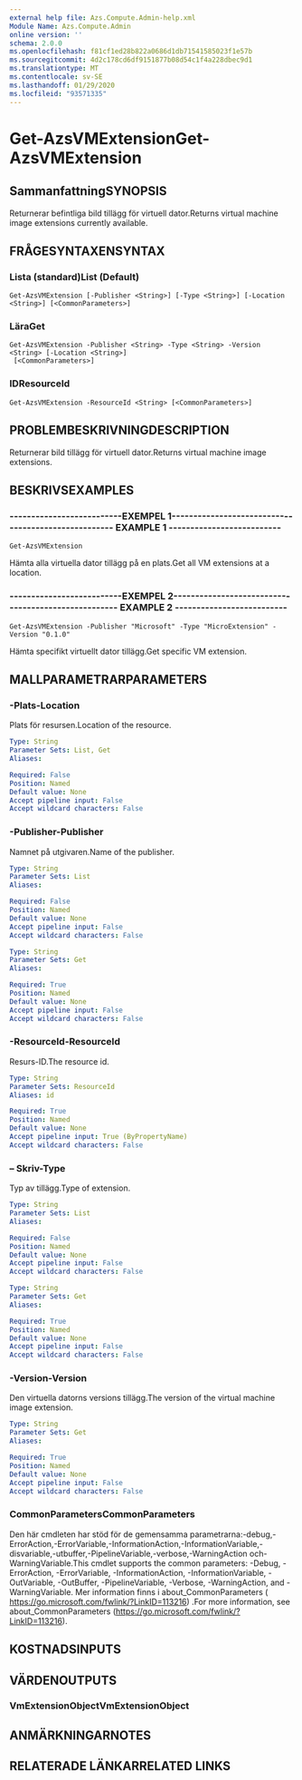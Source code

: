 ```yaml
---
external help file: Azs.Compute.Admin-help.xml
Module Name: Azs.Compute.Admin
online version: ''
schema: 2.0.0
ms.openlocfilehash: f81cf1ed28b822a0686d1db71541585023f1e57b
ms.sourcegitcommit: 4d2c178cd6df9151877b08d54c1f4a228dbec9d1
ms.translationtype: MT
ms.contentlocale: sv-SE
ms.lasthandoff: 01/29/2020
ms.locfileid: "93571335"
---
```

# <span data-ttu-id="8eb34-101">Get-AzsVMExtension</span><span class="sxs-lookup"><span data-stu-id="8eb34-101">Get-AzsVMExtension</span></span>

## <span data-ttu-id="8eb34-102">Sammanfattning</span><span class="sxs-lookup"><span data-stu-id="8eb34-102">SYNOPSIS</span></span>
<span data-ttu-id="8eb34-103">Returnerar befintliga bild tillägg för virtuell dator.</span><span class="sxs-lookup"><span data-stu-id="8eb34-103">Returns virtual machine image extensions currently available.</span></span>

## <span data-ttu-id="8eb34-104">FRÅGESYNTAXEN</span><span class="sxs-lookup"><span data-stu-id="8eb34-104">SYNTAX</span></span>

### <span data-ttu-id="8eb34-105">Lista (standard)</span><span class="sxs-lookup"><span data-stu-id="8eb34-105">List (Default)</span></span>
```
Get-AzsVMExtension [-Publisher <String>] [-Type <String>] [-Location <String>] [<CommonParameters>]
```

### <span data-ttu-id="8eb34-106">Lära</span><span class="sxs-lookup"><span data-stu-id="8eb34-106">Get</span></span>
```
Get-AzsVMExtension -Publisher <String> -Type <String> -Version <String> [-Location <String>]
 [<CommonParameters>]
```

### <span data-ttu-id="8eb34-107">ID</span><span class="sxs-lookup"><span data-stu-id="8eb34-107">ResourceId</span></span>
```
Get-AzsVMExtension -ResourceId <String> [<CommonParameters>]
```

## <span data-ttu-id="8eb34-108">PROBLEMBESKRIVNING</span><span class="sxs-lookup"><span data-stu-id="8eb34-108">DESCRIPTION</span></span>
<span data-ttu-id="8eb34-109">Returnerar bild tillägg för virtuell dator.</span><span class="sxs-lookup"><span data-stu-id="8eb34-109">Returns virtual machine image extensions.</span></span>

## <span data-ttu-id="8eb34-110">BESKRIVS</span><span class="sxs-lookup"><span data-stu-id="8eb34-110">EXAMPLES</span></span>

### <span data-ttu-id="8eb34-111">--------------------------EXEMPEL 1--------------------------</span><span class="sxs-lookup"><span data-stu-id="8eb34-111">-------------------------- EXAMPLE 1 --------------------------</span></span>
```
Get-AzsVMExtension
```

<span data-ttu-id="8eb34-112">Hämta alla virtuella dator tillägg på en plats.</span><span class="sxs-lookup"><span data-stu-id="8eb34-112">Get all VM extensions at a location.</span></span>

### <span data-ttu-id="8eb34-113">--------------------------EXEMPEL 2--------------------------</span><span class="sxs-lookup"><span data-stu-id="8eb34-113">-------------------------- EXAMPLE 2 --------------------------</span></span>
```
Get-AzsVMExtension -Publisher "Microsoft" -Type "MicroExtension" -Version "0.1.0"
```

<span data-ttu-id="8eb34-114">Hämta specifikt virtuellt dator tillägg.</span><span class="sxs-lookup"><span data-stu-id="8eb34-114">Get specific VM extension.</span></span>

## <span data-ttu-id="8eb34-115">MALLPARAMETRAR</span><span class="sxs-lookup"><span data-stu-id="8eb34-115">PARAMETERS</span></span>

### <span data-ttu-id="8eb34-116">-Plats</span><span class="sxs-lookup"><span data-stu-id="8eb34-116">-Location</span></span>
<span data-ttu-id="8eb34-117">Plats för resursen.</span><span class="sxs-lookup"><span data-stu-id="8eb34-117">Location of the resource.</span></span>

```yaml
Type: String
Parameter Sets: List, Get
Aliases: 

Required: False
Position: Named
Default value: None
Accept pipeline input: False
Accept wildcard characters: False
```

### <span data-ttu-id="8eb34-118">-Publisher</span><span class="sxs-lookup"><span data-stu-id="8eb34-118">-Publisher</span></span>
<span data-ttu-id="8eb34-119">Namnet på utgivaren.</span><span class="sxs-lookup"><span data-stu-id="8eb34-119">Name of the publisher.</span></span>

```yaml
Type: String
Parameter Sets: List
Aliases: 

Required: False
Position: Named
Default value: None
Accept pipeline input: False
Accept wildcard characters: False
```

```yaml
Type: String
Parameter Sets: Get
Aliases: 

Required: True
Position: Named
Default value: None
Accept pipeline input: False
Accept wildcard characters: False
```

### <span data-ttu-id="8eb34-120">-ResourceId</span><span class="sxs-lookup"><span data-stu-id="8eb34-120">-ResourceId</span></span>
<span data-ttu-id="8eb34-121">Resurs-ID.</span><span class="sxs-lookup"><span data-stu-id="8eb34-121">The resource id.</span></span>

```yaml
Type: String
Parameter Sets: ResourceId
Aliases: id

Required: True
Position: Named
Default value: None
Accept pipeline input: True (ByPropertyName)
Accept wildcard characters: False
```

### <span data-ttu-id="8eb34-122">– Skriv</span><span class="sxs-lookup"><span data-stu-id="8eb34-122">-Type</span></span>
<span data-ttu-id="8eb34-123">Typ av tillägg.</span><span class="sxs-lookup"><span data-stu-id="8eb34-123">Type of extension.</span></span>

```yaml
Type: String
Parameter Sets: List
Aliases: 

Required: False
Position: Named
Default value: None
Accept pipeline input: False
Accept wildcard characters: False
```

```yaml
Type: String
Parameter Sets: Get
Aliases: 

Required: True
Position: Named
Default value: None
Accept pipeline input: False
Accept wildcard characters: False
```

### <span data-ttu-id="8eb34-124">-Version</span><span class="sxs-lookup"><span data-stu-id="8eb34-124">-Version</span></span>
<span data-ttu-id="8eb34-125">Den virtuella datorns versions tillägg.</span><span class="sxs-lookup"><span data-stu-id="8eb34-125">The version of the virtual machine image extension.</span></span>

```yaml
Type: String
Parameter Sets: Get
Aliases: 

Required: True
Position: Named
Default value: None
Accept pipeline input: False
Accept wildcard characters: False
```

### <span data-ttu-id="8eb34-126">CommonParameters</span><span class="sxs-lookup"><span data-stu-id="8eb34-126">CommonParameters</span></span>
<span data-ttu-id="8eb34-127">Den här cmdleten har stöd för de gemensamma parametrarna:-debug,-ErrorAction,-ErrorVariable,-InformationAction,-InformationVariable,-disvariable,-utbuffer,-PipelineVariable,-verbose,-WarningAction och-WarningVariable.</span><span class="sxs-lookup"><span data-stu-id="8eb34-127">This cmdlet supports the common parameters: -Debug, -ErrorAction, -ErrorVariable, -InformationAction, -InformationVariable, -OutVariable, -OutBuffer, -PipelineVariable, -Verbose, -WarningAction, and -WarningVariable.</span></span> <span data-ttu-id="8eb34-128">Mer information finns i about_CommonParameters ( https://go.microsoft.com/fwlink/?LinkID=113216) .</span><span class="sxs-lookup"><span data-stu-id="8eb34-128">For more information, see about_CommonParameters (https://go.microsoft.com/fwlink/?LinkID=113216).</span></span>

## <span data-ttu-id="8eb34-129">KOSTNADS</span><span class="sxs-lookup"><span data-stu-id="8eb34-129">INPUTS</span></span>

## <span data-ttu-id="8eb34-130">VÄRDEN</span><span class="sxs-lookup"><span data-stu-id="8eb34-130">OUTPUTS</span></span>

### <span data-ttu-id="8eb34-131">VmExtensionObject</span><span class="sxs-lookup"><span data-stu-id="8eb34-131">VmExtensionObject</span></span>

## <span data-ttu-id="8eb34-132">ANMÄRKNINGAR</span><span class="sxs-lookup"><span data-stu-id="8eb34-132">NOTES</span></span>

## <span data-ttu-id="8eb34-133">RELATERADE LÄNKAR</span><span class="sxs-lookup"><span data-stu-id="8eb34-133">RELATED LINKS</span></span>

